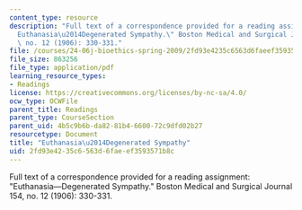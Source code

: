 ```yaml
---
content_type: resource
description: "Full text of a correspondence provided for a reading assignment: \"\
  Euthanasia\u2014Degenerated Sympathy.\" Boston Medical and Surgical Journal 154,\
  \ no. 12 (1906): 330-331."
file: /courses/24-06j-bioethics-spring-2009/2fd93e4235c6563d6faeef3593571b8c_MIT24_06Js09_read01_Euthanasia.pdf
file_size: 863256
file_type: application/pdf
learning_resource_types:
- Readings
license: https://creativecommons.org/licenses/by-nc-sa/4.0/
ocw_type: OCWFile
parent_title: Readings
parent_type: CourseSection
parent_uid: 4b5c9b6b-da82-81b4-6600-72c9dfd02b27
resourcetype: Document
title: "Euthanasia\u2014Degenerated Sympathy"
uid: 2fd93e42-35c6-563d-6fae-ef3593571b8c
---
```

Full text of a correspondence provided for a reading assignment: "Euthanasia—Degenerated Sympathy." Boston Medical and Surgical Journal 154, no. 12 (1906): 330-331.